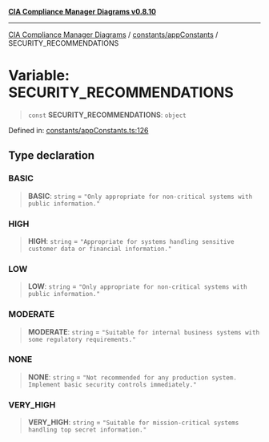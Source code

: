[**CIA Compliance Manager Diagrams v0.8.10**](../../../README.md)

***

[CIA Compliance Manager Diagrams](../../../modules.md) / [constants/appConstants](../README.md) / SECURITY\_RECOMMENDATIONS

# Variable: SECURITY\_RECOMMENDATIONS

> `const` **SECURITY\_RECOMMENDATIONS**: `object`

Defined in: [constants/appConstants.ts:126](https://github.com/Hack23/cia-compliance-manager/blob/680c1f0618a64f5e2a4571e2b2ee23d6baf8dc9d/src/constants/appConstants.ts#L126)

## Type declaration

### BASIC

> **BASIC**: `string` = `"Only appropriate for non-critical systems with public information."`

### HIGH

> **HIGH**: `string` = `"Appropriate for systems handling sensitive customer data or financial information."`

### LOW

> **LOW**: `string` = `"Only appropriate for non-critical systems with public information."`

### MODERATE

> **MODERATE**: `string` = `"Suitable for internal business systems with some regulatory requirements."`

### NONE

> **NONE**: `string` = `"Not recommended for any production system. Implement basic security controls immediately."`

### VERY\_HIGH

> **VERY\_HIGH**: `string` = `"Suitable for mission-critical systems handling top secret information."`
